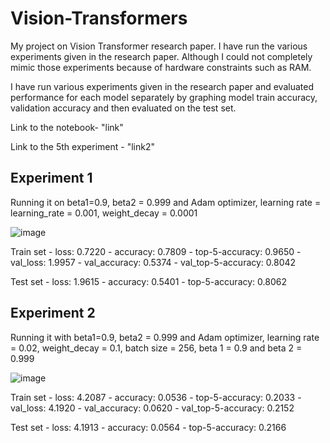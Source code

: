 # Vision-Transformers

My project on Vision Transformer research paper. I have run the various experiments given in the research paper. Although I could not completely mimic those experiments because of hardware constraints such as RAM.

I have run various experiments given in the research paper and evaluated performance for each model separately by graphing model train accuracy, validation accuracy and then evaluated on the test set.

Link to the notebook- "link"

Link to the 5th experiment - "link2"

## Experiment 1

Running it on beta1=0.9, beta2 = 0.999 and Adam optimizer, learning rate = learning_rate = 0.001, weight_decay = 0.0001


![image](https://user-images.githubusercontent.com/92864931/217338713-aa27eb5f-bb1e-4757-85d8-b9a37d22b624.png)

Train set - loss: 0.7220 - accuracy: 0.7809 - top-5-accuracy: 0.9650 - val_loss: 1.9957 - val_accuracy: 0.5374 - val_top-5-accuracy: 0.8042

Test set - loss: 1.9615 - accuracy: 0.5401 - top-5-accuracy: 0.8062

## Experiment 2

Running it with beta1=0.9, beta2 = 0.999 and Adam optimizer, learning rate = 0.02, weight_decay = 0.1, batch size = 256, beta 1 = 0.9 and beta 2 = 0.999

![image](https://user-images.githubusercontent.com/92864931/217511736-74f01e67-15c5-4b47-aad1-d7a4c0a08828.png)


Train set - loss: 4.2087 - accuracy: 0.0536 - top-5-accuracy: 0.2033 - val_loss: 4.1920 - val_accuracy: 0.0620 - val_top-5-accuracy: 0.2152

Test set - loss: 4.1913 - accuracy: 0.0564 - top-5-accuracy: 0.2166




